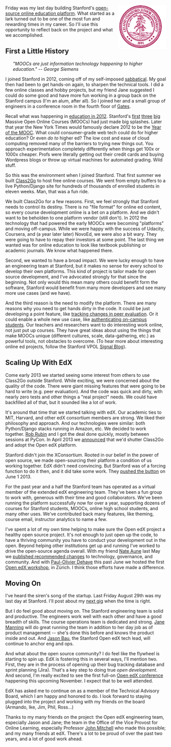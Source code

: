<!-- 
.. title: Leaving Stanford Online Ed
.. slug: leaving-stanford
.. link: 
.. description: 
.. tags: Education
.. date: 2014/08/31 23:45:00
-->

<p style="float:right; align:right; width:30%"><img class="postimage" src="/f/stanfordlogo.gif" alt="Stanford"></p>

Friday was my last day building Stanford's [open-source online education
platform][open].  What started as a lark turned out to be one of the most
fun and rewarding times in my career.  So I'll use this opportunity to
reflect back on the project and what we accomplished.

  [open]:  https://class.stanford.edu/

## First a Little History

<ul><i>
    "MOOCs are just information technology happening to higher education."  
    -- George Siemens
</i></ul>
    
I joined Stanford in 2012, coming off of my self-imposed [sabbatical][sab].
My goal then had been to get hands-on again, to sharpen the technical
tools.  I did a few online classes and hobby projects, but my friend Jane
suggested I could do some good and have more fun working in a group back
on the Stanford campus (I'm an alum, after all).  So I joined her and a
small group of engineers in a conference room in the fourth floor of
[Gates][].

  [sab]: http://sef.kloninger.com/posts/201204my-sabbatical.html
  [Gates]: http://www-cs.stanford.edu/info/gates

Recall what was happening in [education in 2012][2012].  Stanford's
[first][ai] [three][ml] [big][db] Massive Open Online Courses (MOOCs) had
just made big splashes.  Later that year the New York Times would famously
declare 2012 to be the [Year of the MOOC][nyt].  What could consumer-grade
web tech could do for higher education?  Or even *do to* higher ed?  The
low cost and ease of cloud computing removed many of the barriers to trying
new things out.  You approach experimentation completely differently when
things get 100x or 1000x cheaper.  Profs were literally getting out their
credit cards and buying Wordpress blogs or throw up virtual machines for
automated grading.  Wild stuff.

  [2012]: http://sef.kloninger.com/posts/201207on-line-education.html
  [ai]:   https://www.udacity.com/course/cs271
  [ml]:   https://www.coursera.org/course/ml
  [db]:   https://class.stanford.edu/courses/Home/Databases/Engineering/about
  [nyt]:  http://www.nytimes.com/2012/11/04/education/edlife/massive-open-online-courses-are-multiplying-at-a-rapid-pace.html

So this was the environment when I joined Stanford.  That first summer we
built [Class2Go][c2g] to host free online courses.  We went from empty
buffers to a live Python/Django site for hundreds of thousands of enrolled
students in eleven weeks.  Man, that was a fun ride.

  [c2g]: https://class2go.stanford.edu/

We built Class2Go for a few reasons.  First, we feel strongly that Stanford
needs to control its destiny.  There is no "file format" for online ed
content, so every course development online is a bet on a platform.  And
we didn't want to be beholden to one platform vendor (still don't).  In
2012 the technology that had powered the early MOOCs were becoming "platforms"
and moving off-campus.  While we were happy with the success of Udacity,
Coursera, and (a year later later) NovoEd, we were also a bit wary.  They were
going to have to repay their investors at some point.  The last thing we
wanted was for online education to look like textbook publishing or academic
journals.  We know what happened there.

Second, we wanted to have a broad impact.  We were lucky enough to have
an engineering team at Stanford, but it makes no sense for every school
to develop their own platforms.  This kind of project is tailor made for
open source development, and I've advocated strongly for that since the
beginning.  Not only would this mean many others could benefit form the
software, Stanford would benefit from many more developers and see many
more use cases (and we have).

And the third reason is the need to modify the platform.  There are many
reasons why you need to get hands dirty in the code.  It could be just
developing a point feature, like [tracking changes in peer evaluation][ice].
Or it could enable a whole new use case, like [authenticating
on-campus students][shib].  Our teachers and researchers want to do
interesting work online, not just put up courses.  They have great ideas
about using the things that make MOOCs unique (different cultures, scale,
data-gathering, etc.) as powerful tools, not obstacles to overcome.  (To
hear more about interesting online ed projects, follow the Stanford VPOL 
[Signal Blog][sig]).

  [ice]:  https://github.com/edx/edx-ora2/pull/620
  [shib]: https://github.com/edx/edx-platform/pull/67
  [sig]:  http://signalblog.stanford.edu/


## Scaling Up With EdX

Come early 2013 we started seeing some interest from others to use Class2Go
outside Stanford.  While exciting, we were concerned about the quality of
the code.  There were giant missing features that were going to be hard
to write (e.g. peer evaluation).  And the code was quick and dirty,
with nearly zero tests and other things a "real project" needs.  We could
have backfilled all of that, but it sounded like a lot of work.

It's around that time that we started talking with edX.  Our academic ties
to MIT, Harvard, and other edX consortium members are strong.  We liked
their philosophy and approach.  And our technologies were similar: both
Python/Django stacks running in Amazon, etc.  We decided to work together.
[Rob Rubin][rob] and I got the deal done quickly, mostly between sessions
at PyCon.  In April 2013 we [announced][ann] that we'd shutter Class2Go
and adopt the Open edX platform.

  [rob]: https://www.linkedin.com/in/robvrubin
  [ann]: http://news.stanford.edu/news/2013/april/edx-collaborate-platform-030313.html

Stanford didn't join the XConsortium.  Rooted in our belief in the power
of open source, we made open-sourcing their platform a condition of us
working together.  EdX didn't need convincing.  But Stanford was of
a forcing function to do it then, and it did take some work.  They [pushed
the button][junenews] on June 1 2013.

  [junenews]: http://ostatic.com/blog/edx-open-sources-its-super-influential-online-learning-platform

For the past year and a half the Stanford team has operated as a virtual
member of the extended edX engineering team.  They've been a fun group to
work with, generous with their time and good collaborators.  We've been
running the platform successfully now for over a year, supporting dozens
of courses for Stanford students, MOOCs, online high school students, and
many other uses.  We've contributed back many features, like theming,
course email, instructor analytics to name a few.

I've spent a lot of my own time helping to make sure the Open edX project
a healthy open source project.  It's not enough to just open up the code,
to have a thriving community you have to conduct your development out in
the open.  Beyond helping other institutions get up and running I've worked
to drive the open-source agenda overall.  With my friend [Nate Aune][aune]
last May we [published recommended changes][rec] to technology, governance,
and community.  And with [Paul-Olivier Dehaye][pod] this past June we
hosted the first [Open edX workshop][zur], in Zürich.  I think those efforts
have made a difference.

  [rec]:  https://groups.google.com/d/msg/edx-code/DRqcLlMKhgs/KBvzBj13hQ8J
  [zur]:  https://groups.google.com/d/msg/edx-code/EqVUkvovq0k/e2Be2fo5QJUJ
  [aune]: https://twitter.com/natea
  [pod]:  https://twitter.com/podehaye


## Moving On

I've heard the siren's song of the startup.  Last Friday August 29th was
my last day at Stanford.  I'll post about my [next gig][wf] when the time
is right.

  [wf]:  http://www.wavefront.com/

But I do feel good about moving on.  The Stanford engineering team is solid
and productive.  The engineers work well with each other and have a good
breadth of skills.  The course operations team is dedicated and strong.
[Jane Manning][jane] will do great running the team in addition to her day
job as of product management -- she's done this before and knows the product
inside and out.  And [Jason Bau][jason], the Stanford Open edX tech lead,
will continue to anchor eng and ops.

  [jane]:  https://twitter.com/jinpa1345
  [jason]: https://github.com/jbau

And what about the open source community?  I do feel like the flywheel is
starting to spin up.  EdX is fostering this in several ways, I'll mention
two.  First, they are in the process of opening up their bug tracking
database and sprint planning (Jira).  That's a key step to doing true *open
development*.  And second, I'm really excited to see the first full-on
[Open edX conference][conf] happening this upcoming November.  I expect
that to be well attended.

  [conf]: https://groups.google.com/d/msg/edx-code/bqASLi8FZjs/Eb6OQpHbevsJ

EdX has asked me to continue on as a member of the Technical Advisory
Board, which I am happy and honored to do.  I look forward to staying
plugged into the project and working with my friends on the board (Armando,
Ike, Jim, Phil, Ross...)

Thanks to my many friends on the project: the Open edX engineering team,
especially Jason and Jane; the team in the Office of the Vice Provost for
Online Learning, especially Professor [John Mitchell][jcm] who made this
possible; and my many friends at edX.  There's a lot to be proud of over
the past two years, and a lot of good work ahead.

  [jcm]: http://theory.stanford.edu/people/jcm/

